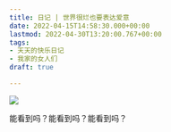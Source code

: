```yaml
---
title: 日记 | 世界很烂也要表达爱意
date: 2022-04-15T14:58:30.000+00:00
lastmod: 2022-04-30T13:20:00.767+00:00
tags:
- 天天的快乐日记
- 我家的女人们
draft: true

---
```

![](/uploads/178.png)

能看到吗？能看到吗？能看到吗？